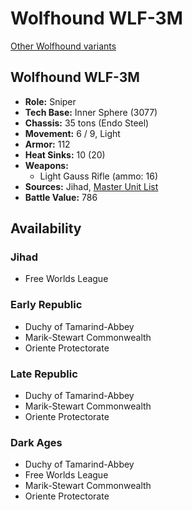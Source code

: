 # Wolfhound WLF-3M

[Other Wolfhound variants](../wolfhound.md)

## Wolfhound WLF-3M
- **Role:** Sniper
- **Tech Base:** Inner Sphere (3077)
- **Chassis:** 35 tons (Endo Steel)
- **Movement:** 6 / 9, Light
- **Armor:** 112
- **Heat Sinks:** 10 (20)
- **Weapons:**
  - Light Gauss Rifle (ammo: 16)
- **Sources:** Jihad, [Master Unit List](http://masterunitlist.info/Unit/Details/3565/wolfhound-wlf-3m)
- **Battle Value:** 786

## Availability

### Jihad
- Free Worlds League

### Early Republic
- Duchy of Tamarind-Abbey
- Marik-Stewart Commonwealth
- Oriente Protectorate

### Late Republic
- Duchy of Tamarind-Abbey
- Marik-Stewart Commonwealth
- Oriente Protectorate

### Dark Ages
- Duchy of Tamarind-Abbey
- Free Worlds League
- Marik-Stewart Commonwealth
- Oriente Protectorate

